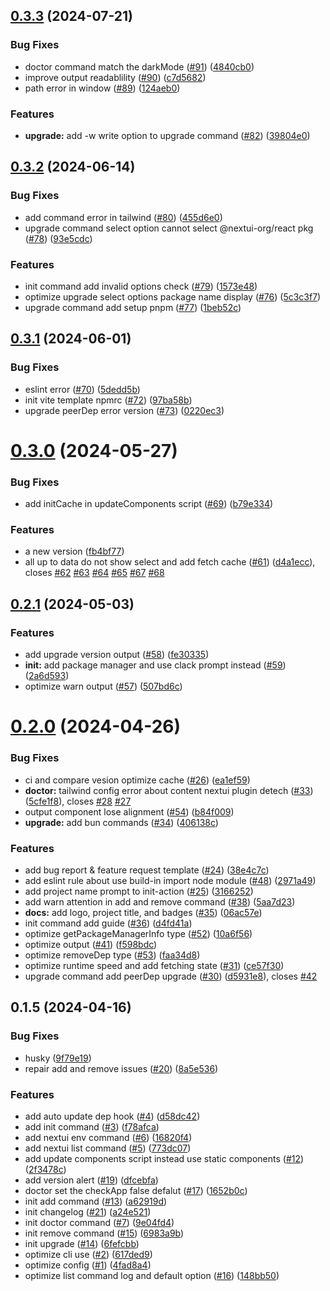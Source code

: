 ## [0.3.3](https://github.com/nextui-org/nextui-cli/compare/v0.3.2...v0.3.3) (2024-07-21)

### Bug Fixes

- doctor command match the darkMode ([#91](https://github.com/nextui-org/nextui-cli/issues/91)) ([4840cb0](https://github.com/nextui-org/nextui-cli/commit/4840cb0cd0581d6b17e37bc1220bd1ad61b16a4d))
- improve output readablility ([#90](https://github.com/nextui-org/nextui-cli/issues/90)) ([c7d5682](https://github.com/nextui-org/nextui-cli/commit/c7d56821c49b6bacc5b0297fc071e30c0aabe0c8))
- path error in window ([#89](https://github.com/nextui-org/nextui-cli/issues/89)) ([124aeb0](https://github.com/nextui-org/nextui-cli/commit/124aeb035f5b054f0ee82e340389e93931f5d83a))

### Features

- **upgrade:** add -w write option to upgrade command ([#82](https://github.com/nextui-org/nextui-cli/issues/82)) ([39804e0](https://github.com/nextui-org/nextui-cli/commit/39804e0a393970c04fff2c50bb1ea807f651b8a3))

## [0.3.2](https://github.com/nextui-org/nextui-cli/compare/v0.3.1...v0.3.2) (2024-06-14)

### Bug Fixes

- add command error in tailwind ([#80](https://github.com/nextui-org/nextui-cli/issues/80)) ([455d6e0](https://github.com/nextui-org/nextui-cli/commit/455d6e03ed33f2bba18cb5cd113966af0a7dc69f))
- upgrade command select option cannot select @nextui-org/react pkg ([#78](https://github.com/nextui-org/nextui-cli/issues/78)) ([93e5cdc](https://github.com/nextui-org/nextui-cli/commit/93e5cdc98299ec75d5720c0a6d44d08241c66dc7))

### Features

- init command add invalid options check ([#79](https://github.com/nextui-org/nextui-cli/issues/79)) ([1573e48](https://github.com/nextui-org/nextui-cli/commit/1573e481f15d8bb0660b0037c226799898285d86))
- optimize upgrade select options package name display ([#76](https://github.com/nextui-org/nextui-cli/issues/76)) ([5c3c3f7](https://github.com/nextui-org/nextui-cli/commit/5c3c3f70bb75b80157075e4817a9ea47c67fa573))
- upgrade command add setup pnpm ([#77](https://github.com/nextui-org/nextui-cli/issues/77)) ([1beb52c](https://github.com/nextui-org/nextui-cli/commit/1beb52ce1b88583649aa7ae837780d708eab31eb))

## [0.3.1](https://github.com/nextui-org/nextui-cli/compare/v0.3.0...v0.3.1) (2024-06-01)

### Bug Fixes

- eslint error ([#70](https://github.com/nextui-org/nextui-cli/issues/70)) ([5dedd5b](https://github.com/nextui-org/nextui-cli/commit/5dedd5b88d3773411a2ef5ff235540e04cedf25c))
- init vite template npmrc ([#72](https://github.com/nextui-org/nextui-cli/issues/72)) ([97ba58b](https://github.com/nextui-org/nextui-cli/commit/97ba58b1389f8149e361c105753d2fc995f9fcb0))
- upgrade peerDep error version ([#73](https://github.com/nextui-org/nextui-cli/issues/73)) ([0220ec3](https://github.com/nextui-org/nextui-cli/commit/0220ec3b6f362b466864a1c56527b9085df1626b))

# [0.3.0](https://github.com/nextui-org/nextui-cli/compare/v0.2.1...v0.3.0) (2024-05-27)

### Bug Fixes

- add initCache in updateComponents script ([#69](https://github.com/nextui-org/nextui-cli/issues/69)) ([b79e334](https://github.com/nextui-org/nextui-cli/commit/b79e3344cd66c6293e0910a344be4beb9ce711ee))

### Features

- a new version ([fb4bf77](https://github.com/nextui-org/nextui-cli/commit/fb4bf7778648fdf39e1ca497bbf7fc61d2778a77))
- all up to data do not show select and add fetch cache ([#61](https://github.com/nextui-org/nextui-cli/issues/61)) ([d4a1ecc](https://github.com/nextui-org/nextui-cli/commit/d4a1ecc608fc1203d9433053c4fe8d791613fffb)), closes [#62](https://github.com/nextui-org/nextui-cli/issues/62) [#63](https://github.com/nextui-org/nextui-cli/issues/63) [#64](https://github.com/nextui-org/nextui-cli/issues/64) [#65](https://github.com/nextui-org/nextui-cli/issues/65) [#67](https://github.com/nextui-org/nextui-cli/issues/67) [#68](https://github.com/nextui-org/nextui-cli/issues/68)

## [0.2.1](https://github.com/nextui-org/nextui-cli/compare/v0.2.0...v0.2.1) (2024-05-03)

### Features

- add upgrade version output ([#58](https://github.com/nextui-org/nextui-cli/issues/58)) ([fe30335](https://github.com/nextui-org/nextui-cli/commit/fe303359a127faa9e484c9da741332df8ab6058f))
- **init:** add package manager and use clack prompt instead ([#59](https://github.com/nextui-org/nextui-cli/issues/59)) ([2a6d593](https://github.com/nextui-org/nextui-cli/commit/2a6d593624e4b3c65b4d971a8728b5916185be0f))
- optimize warn output ([#57](https://github.com/nextui-org/nextui-cli/issues/57)) ([507bd6c](https://github.com/nextui-org/nextui-cli/commit/507bd6cdfc8ea4ebe88e72ae765a85a4834bc8d4))

# [0.2.0](https://github.com/nextui-org/nextui-cli/compare/v0.1.5...v0.2.0) (2024-04-26)

### Bug Fixes

- ci and compare vesion optimize cache ([#26](https://github.com/nextui-org/nextui-cli/issues/26)) ([ea1ef59](https://github.com/nextui-org/nextui-cli/commit/ea1ef59a71553d7aab7fcbdb6f3856aed00c9ab5))
- **doctor:** tailwind config error about content nextui plugin detech ([#33](https://github.com/nextui-org/nextui-cli/issues/33)) ([5cfe1f8](https://github.com/nextui-org/nextui-cli/commit/5cfe1f88b0fc562942d676c65120acfb984f93d8)), closes [#28](https://github.com/nextui-org/nextui-cli/issues/28) [#27](https://github.com/nextui-org/nextui-cli/issues/27)
- output component lose alignment ([#54](https://github.com/nextui-org/nextui-cli/issues/54)) ([b84f009](https://github.com/nextui-org/nextui-cli/commit/b84f009be9bee1617429ad9519baa6a1fa3c9690))
- **upgrade:** add bun commands ([#34](https://github.com/nextui-org/nextui-cli/issues/34)) ([406138c](https://github.com/nextui-org/nextui-cli/commit/406138c5ed3b002d67f51db24d2fa225e9c32671))

### Features

- add bug report & feature request template ([#24](https://github.com/nextui-org/nextui-cli/issues/24)) ([38e4c7c](https://github.com/nextui-org/nextui-cli/commit/38e4c7c37489c174291d8b9d59ad59469906f7c6))
- add eslint rule about use build-in import node module ([#48](https://github.com/nextui-org/nextui-cli/issues/48)) ([2971a49](https://github.com/nextui-org/nextui-cli/commit/2971a49a1c115715447f291caef1aadc71473537))
- add project name prompt to init-action ([#25](https://github.com/nextui-org/nextui-cli/issues/25)) ([3166252](https://github.com/nextui-org/nextui-cli/commit/3166252d8a4f81b9babbb19f9edb4ed758e569f3))
- add warn attention in add and remove command ([#38](https://github.com/nextui-org/nextui-cli/issues/38)) ([5aa7d23](https://github.com/nextui-org/nextui-cli/commit/5aa7d23951998cb296fba7a5a956be236fb8a8ae))
- **docs:** add logo, project title, and badges ([#35](https://github.com/nextui-org/nextui-cli/issues/35)) ([06ac57e](https://github.com/nextui-org/nextui-cli/commit/06ac57e6c18bade7c6dc3ce28a9b105fe66b94e1))
- init command add guide ([#36](https://github.com/nextui-org/nextui-cli/issues/36)) ([d4fd41a](https://github.com/nextui-org/nextui-cli/commit/d4fd41a426933e7e13b9501b9d64c260fe9e95e7))
- optimize getPackageManagerInfo type ([#52](https://github.com/nextui-org/nextui-cli/issues/52)) ([10a6f56](https://github.com/nextui-org/nextui-cli/commit/10a6f569e45560c743d715fa99b9e0d62fab1ddc))
- optimize output ([#41](https://github.com/nextui-org/nextui-cli/issues/41)) ([f598bdc](https://github.com/nextui-org/nextui-cli/commit/f598bdc2327b7b73d25a2926c282693e15cd5820))
- optimize removeDep type ([#53](https://github.com/nextui-org/nextui-cli/issues/53)) ([faa34d8](https://github.com/nextui-org/nextui-cli/commit/faa34d8cd28176e3e62d9f97c3cf4a4a89f272db))
- optimize runtime speed and add fetching state ([#31](https://github.com/nextui-org/nextui-cli/issues/31)) ([ce57f30](https://github.com/nextui-org/nextui-cli/commit/ce57f300ae4253777f3c9742d53e0a00c90b39fa))
- upgrade command add peerDep upgrade ([#30](https://github.com/nextui-org/nextui-cli/issues/30)) ([d5931e8](https://github.com/nextui-org/nextui-cli/commit/d5931e8eefad1cf115da541cc2a5fc912aae7d8e)), closes [#42](https://github.com/nextui-org/nextui-cli/issues/42)

## 0.1.5 (2024-04-16)

### Bug Fixes

- husky ([9f79e19](https://github.com/nextui-org/nextui-cli/commit/9f79e19c680dbde45d779df7e94819d12052f201))
- repair add and remove issues ([#20](https://github.com/nextui-org/nextui-cli/issues/20)) ([8a5e536](https://github.com/nextui-org/nextui-cli/commit/8a5e5369b77ec480008c3bf96946a3d107d88ea8))

### Features

- add auto update dep hook ([#4](https://github.com/nextui-org/nextui-cli/issues/4)) ([d58dc42](https://github.com/nextui-org/nextui-cli/commit/d58dc422a1d34b499de3967a06777f6d7158a3d5))
- add init command ([#3](https://github.com/nextui-org/nextui-cli/issues/3)) ([f78afca](https://github.com/nextui-org/nextui-cli/commit/f78afcabce80852b898ead19fb2f814ea0117643))
- add nextui env command ([#6](https://github.com/nextui-org/nextui-cli/issues/6)) ([16820f4](https://github.com/nextui-org/nextui-cli/commit/16820f408db137b41f85d31625ab7b2aa0403103))
- add nextui list command ([#5](https://github.com/nextui-org/nextui-cli/issues/5)) ([773dc07](https://github.com/nextui-org/nextui-cli/commit/773dc078eafa136cc25d8be4a360b17defc951dc))
- add update components script instead use static components ([#12](https://github.com/nextui-org/nextui-cli/issues/12)) ([2f3478c](https://github.com/nextui-org/nextui-cli/commit/2f3478ce0ca1569e97bb7eb651d90e2ac3a11038))
- add version alert ([#19](https://github.com/nextui-org/nextui-cli/issues/19)) ([dfcebfa](https://github.com/nextui-org/nextui-cli/commit/dfcebfa071badad2a2b6b33d0c0ec6b8ac1805ca))
- doctor set the checkApp false defalut ([#17](https://github.com/nextui-org/nextui-cli/issues/17)) ([1652b0c](https://github.com/nextui-org/nextui-cli/commit/1652b0c40985e0ce9152cad4919c03f4dac8c158))
- init add command ([#13](https://github.com/nextui-org/nextui-cli/issues/13)) ([a62919d](https://github.com/nextui-org/nextui-cli/commit/a62919d5de21e110090273f920d1972ed99c687a))
- init changelog ([#21](https://github.com/nextui-org/nextui-cli/issues/21)) ([a24e521](https://github.com/nextui-org/nextui-cli/commit/a24e521b7617d6c000d3646aace78e336199a66b))
- init doctor command ([#7](https://github.com/nextui-org/nextui-cli/issues/7)) ([9e04fd4](https://github.com/nextui-org/nextui-cli/commit/9e04fd4ad1030c6a55da1383d010676f3120cc47))
- init remove command ([#15](https://github.com/nextui-org/nextui-cli/issues/15)) ([6983a9b](https://github.com/nextui-org/nextui-cli/commit/6983a9b3634d5fb2346666ca922f13886dfc82c8))
- init upgrade ([#14](https://github.com/nextui-org/nextui-cli/issues/14)) ([6fefcbb](https://github.com/nextui-org/nextui-cli/commit/6fefcbb27d1312aa549da43b01957102d5c7bdfb))
- optimize cli use ([#2](https://github.com/nextui-org/nextui-cli/issues/2)) ([617ded9](https://github.com/nextui-org/nextui-cli/commit/617ded9a674b4c3e512cafdaebc260977f900bcf))
- optimize config ([#1](https://github.com/nextui-org/nextui-cli/issues/1)) ([4fad8a4](https://github.com/nextui-org/nextui-cli/commit/4fad8a4b9e19eccf91875e1671e91fe92e9d99d8))
- optimize list command log and default option ([#16](https://github.com/nextui-org/nextui-cli/issues/16)) ([148bb50](https://github.com/nextui-org/nextui-cli/commit/148bb50d3ce141361a5a68b4fbb36697c56e9c4a))
